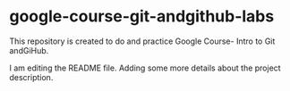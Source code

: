 # google-course-git-andgithub-labs
This repository is created to do and practice Google Course- Intro to Git andGiHub.

I am editing the README file. Adding some more details about the project description.

